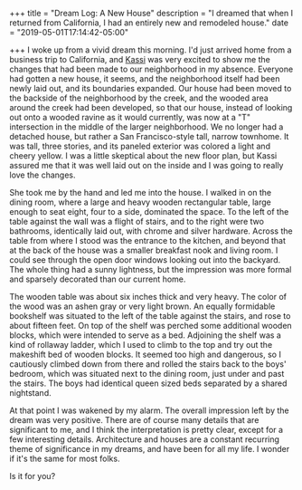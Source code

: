 +++
title = "Dream Log: A New House"
description = "I dreamed that when I returned from California, I had an entirely new and remodeled house."
date = "2019-05-01T17:14:42-05:00"

+++
I woke up from a vivid dream this morning. I'd just arrived home from a business trip to California, and [Kassi](http://kassiblogtoo.blogspot.com/) was very excited to show me the changes that had been made to our neighborhood in my absence. Everyone had gotten a new house, it seems, and the neighborhood itself had been newly laid out, and its boundaries expanded. Our house had been moved to the backside of the neighborhood by the creek, and the wooded area around the creek had been developed, so that our house, instead of looking out onto a wooded ravine as it would currently, was now at a "T" intersection in the middle of the larger neighborhood. We no longer had a detached house, but rather a San Francisco-style tall, narrow townhome. It was tall, three stories, and its paneled exterior was colored a light and cheery yellow. I was a little skeptical about the new floor plan, but Kassi assured me that it was well laid out on the inside and I was going to really love the changes.

She took me by the hand and led me into the house. I walked in on the dining room, where a large and heavy wooden rectangular table, large enough to seat eight, four to a side, dominated the space. To the left of the table against the wall was a flight of stairs, and to the right were two bathrooms, identically laid out, with chrome and silver hardware. Across the table from where I stood was the entrance to the kitchen, and beyond that at the back of the house was a smaller breakfast nook and living room. I could see through the open door windows looking out into the backyard. The whole thing had a sunny lightness, but the impression was more formal and sparsely decorated than our current home. 

The wooden table was about six inches thick and very heavy. The color of the wood was an ashen gray or very light brown. An equally formidable bookshelf was situated to the left of the table against the stairs, and rose to about fifteen feet. On top of the shelf was perched some additional wooden blocks, which were intended to serve as a bed. Adjoining the shelf was a kind of rollaway ladder, which I used to climb to the top and try out the makeshift bed of wooden blocks. It seemed too high and dangerous, so I cautiously climbed down from there and rolled the stairs back to the boys' bedroom, which was situated next to the dining room, just under and past the stairs. The boys had identical queen sized beds separated by a shared nightstand. 

At that point I was wakened by my alarm. The overall impression left by the dream was very positive. There are of course many details that are significant to me, and I think the interpretation is pretty clear, except for a few interesting details. Architecture and houses are a constant recurring theme of significance in my dreams, and have been for all my life. I wonder if it's the same for most folks. 

Is it for you? 
